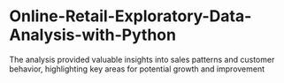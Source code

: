 # Online-Retail-Exploratory-Data-Analysis-with-Python
The analysis provided valuable insights into sales patterns and customer behavior, highlighting key areas for potential growth and improvement
